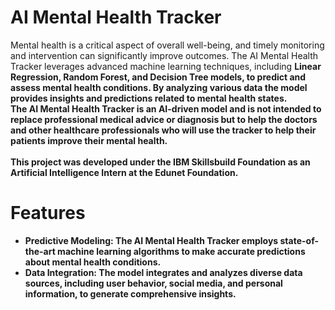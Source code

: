 # AI Mental Health Tracker

Mental health is a critical aspect of overall well-being, and timely monitoring and intervention can significantly improve outcomes. The AI Mental Health Tracker leverages advanced machine learning techniques, including <b>Linear Regression<b>, <b>Random Forest<b>, and <b>Decision Tree models<b>, to predict and assess mental health conditions. By analyzing various data the model provides insights and predictions related to mental health states.<br>
The AI Mental Health Tracker is an AI-driven model and is not intended to replace professional medical advice or diagnosis but to help the doctors and other healthcare professionals who will use the tracker to help their patients improve their mental health.
<br><br>
This project was developed under the IBM Skillsbuild Foundation as an Artificial Intelligence Intern at the Edunet Foundation.


# Features

- Predictive Modeling: The AI Mental Health Tracker employs state-of-the-art machine learning algorithms to make accurate predictions about mental health conditions.
- Data Integration: The model integrates and analyzes diverse data sources, including user behavior, social media, and personal information, to generate comprehensive insights.
